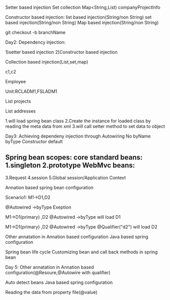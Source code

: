 Setter based injection
Set collection
Map<String,List<Project>) companyProjectInfo

Constructor based injection:
list based injection(String/non String)
set based injection(String/non String)
Map based injection(String/non String)

<import resource="classpath:anotherXXML.xml" />

git checkout -b branchName

Day2:
Dependency injection:

1)setter based injection
2)Constructor based injection

Collection based injection(List,set,map)

c1,c2

Employee

Unit:RCLADM1,FSLADM1

List projects

List addresses

1.will load spring bean class
2.Create the instance for loaded class by reading the meta data from xml
3.will call setter method to set data to object


Day3:
Achieving dependeny injection through Autowiring
No
byName
byType
Constructor
default

Spring bean scopes:
core standard beans:
1.singleton
2.prototype
WebMvc beans:
-------------
3.Request
4.session
5.Global session/Application Context


Annation based spring bean configuration

Scenario1:
M1->D1,D2

@Autowired ->byType
Exeption

M1->D1(primary) ,D2
@Autowired ->byType
will load D1

M1->D1(primary) ,D2
@Autowired ->byType
@Qualifier("d2")
will load D2

Other annatation in Annation based configuration
Java based spring configuration

Spring bean life cycle
Customizing bean and call back methods in spring bean


Day 5:
Other annatation in Annation based configuration(@Resoure,@Autowire with qualifier)

Auto detect beans
Java based spring configuration

Reading the data from property file(@value)